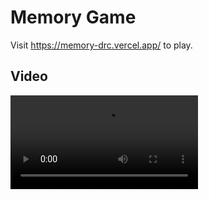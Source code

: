# Memory Game

Visit https://memory-drc.vercel.app/ to play.

## Video

<video controls src="src/assets/memory.mp4" title="Title"></video>
